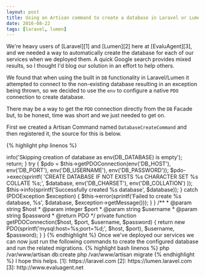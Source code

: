 ```yaml
---
layout: post
title: Using an Artisan command to create a database in Laravel or Lumen
date: 2016-08-22
tags: [laravel, lumen]
---
```


We're heavy users of [Laravel][1] and [Lumen][2] here at [EvaluAgent][3], and we needed a way to automatically create the database for each of our services when we deployed them. A quick Google search provides mixed results, so I thought I'd blog our solution in an effort to help others.

We found that when using the built in `DB` functionality in Laravel/Lumen it attempted to connect to the non-existing database resulting in an exception being thrown,  so we decided to use the `env` to configure a native `PDO` connection to create database.

There may be a way to get the `PDO` connection directly from the `DB` Facade but, to be honest, time was short and we just needed to get on.

First we created a Artisan Command named `DatabaseCreateCommand` and then registered it, the source for this is below.

{% highlight php linenos %}
<?php

namespace App\Console\Commands;

use Illuminate\Console\Command;
use PDO;
use PDOException;

class DatabaseCreateCommand extends Command
{
    /**
     * The console command name.
     *
     * @var string
     */
    protected $name = 'db:create';

    /**
     * The console command description.
     *
     * @var string
     */
    protected $description = 'This command creates a new database';

    /**
     * The console command signature.
     *
     * @var string
     */
    protected $signature = 'db:create';

    /**
     * Execute the console command.
     */
    public function fire()
    {
        $database = env('DB_DATABASE', false);

        if (! $database) {
            $this->info('Skipping creation of database as env(DB_DATABASE) is empty');
            return;
        }

        try {
            $pdo = $this->getPDOConnection(env('DB_HOST'), env('DB_PORT'), env('DB_USERNAME'), env('DB_PASSWORD'));

            $pdo->exec(sprintf(
                'CREATE DATABASE IF NOT EXISTS %s CHARACTER SET %s COLLATE %s;',
                $database,
                env('DB_CHARSET'),
                env('DB_COLLATION')
            ));

            $this->info(sprintf('Successfully created %s database', $database));
        } catch (PDOException $exception) {
            $this->error(sprintf('Failed to create %s database, %s', $database, $exception->getMessage()));
        }
    }

    /**
     * @param  string $host
     * @param  integer $port
     * @param  string $username
     * @param  string $password
     * @return PDO
     */
    private function getPDOConnection($host, $port, $username, $password)
    {
        return new PDO(sprintf('mysql:host=%s;port=%d;', $host, $port), $username, $password);
    }
}
{% endhighlight %}

Once we've deployed our services we can now just run the following commands to create the configured database and run the related migrations.

{% highlight bash linenos %}
php /var/www/artisan db:create
php /var/www/artisan migrate
{% endhighlight %}

I hope this helps.

[1]: https://laravel.com
[2]: https://lumen.laravel.com
[3]: http://www.evaluagent.net
